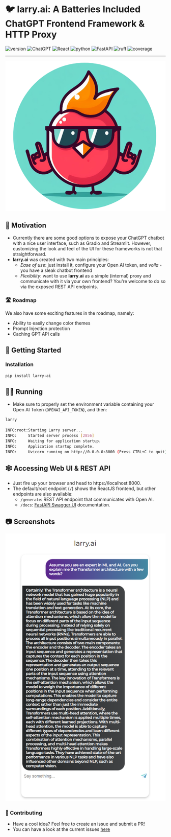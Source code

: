 # 🐦 larry.ai: A Batteries Included ChatGPT Frontend Framework & HTTP Proxy

![version](https://img.shields.io/badge/version-0.0.1-red?style=for-the-badge) ![ChatGPT](https://img.shields.io/badge/chatGPT-74aa9c?style=for-the-badge&logo=openai&logoColor=white) ![React](https://img.shields.io/badge/react-%2320232a.svg?style=for-the-badge&logo=react&logoColor=%2361DAFB) ![python](https://img.shields.io/badge/python-3.11-blue?style=for-the-badge) ![FastAPI](https://img.shields.io/badge/FastAPI-005571?style=for-the-badge&logo=fastapi) ![ruff](https://img.shields.io/badge/lint-ruff-gold?style=for-the-badge) ![coverage](https://img.shields.io/badge/coverage-92%25-green?style=for-the-badge)

<hr />

<p align="center"><img src="https://github.com/rafaelpierre/larry/blob/main/img/larry.png?raw=true" style="size: 50%"/></p>

## 💪 Motivation

* Currently there are some good options to expose your ChatGPT chatbot with a nice user interface, such as Gradio and Streamlit. However, customizing the look and feel of the UI for these frameworks is not that straightforward.
* **larry.ai** was created with two main principles:
   * *Ease of use*: just install it, configure your Open AI token, and *voila* - you have a sleak chatbot frontend
   * *Flexibility*: want to use **larry.ai** as a simple (internal) proxy and communicate with it via your own frontend? You're welcome to do so via the exposed REST API endpoints.

### 🛣️ Roadmap

We also have some exciting features in the roadmap, namely:
* Ability to easily change color themes
* Prompt Injection protection
* Caching GPT API calls

## 🐣 Getting Started
### Installation
```bash
pip install larry-ai
```

## 🏃‍♂️ Running

* Make sure to properly set the environment variable containing your Open AI Token (`OPENAI_API_TOKEN`), and then:

```bash
larry

INFO:root:Starting Larry server...
INFO:     Started server process [2856]
INFO:     Waiting for application startup.
INFO:     Application startup complete.
INFO:     Uvicorn running on http://0.0.0.0:8000 (Press CTRL+C to quit)
```

## 🕸️ Accessing Web UI & REST API

* Just fire up your browser and head to https://localhost:8000.
* The default/root endpoint (`/`) shows the ReactJS frontend, but other endpoints are also available:
    * `/generate`: REST API endpoint that communicates with Open AI.
    * `/docs`: [FastAPI Swagger UI](https://fastapi.tiangolo.com/features/#automatic-docs) documentation.

## 📷 Screenshots

<p align="center"><img src="https://github.com/rafaelpierre/larry/blob/main/img/screenshot.png?raw=true" /></p>

### 🤝 Contributing

* Have a cool idea? Feel free to create an issue and submit a PR!
* You can have a look at the current issues [here](https://github.com/rafaelpierre/larry-ai/issues)

